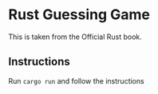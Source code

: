 # Rust Guessing Game
This is taken from the Official Rust book.

## Instructions
Run `cargo run` and follow the instructions
